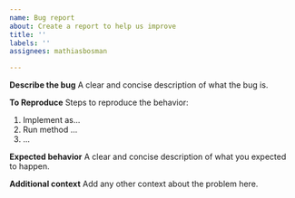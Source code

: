 ```yaml
---
name: Bug report
about: Create a report to help us improve
title: ''
labels: ''
assignees: mathiasbosman

---
```


**Describe the bug**
A clear and concise description of what the bug is.

**To Reproduce**
Steps to reproduce the behavior:

1. Implement as...
2. Run method ...
3. ...

**Expected behavior**
A clear and concise description of what you expected to happen.

**Additional context**
Add any other context about the problem here.
